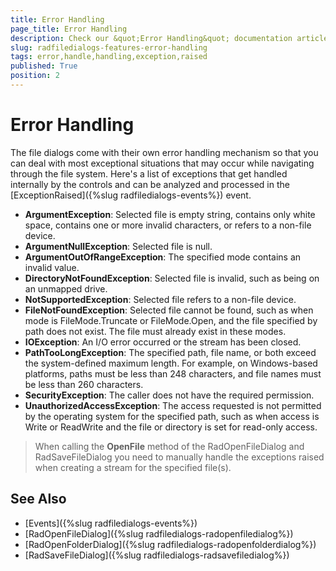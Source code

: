 ```yaml
---		
title: Error Handling		
page_title: Error Handling		
description: Check our &quot;Error Handling&quot; documentation article for the RadFileDialogs {{ site.framework_name }} control.
slug: radfiledialogs-features-error-handling		
tags: error,handle,handling,exception,raised		
published: True		
position: 2		
---
```

		
# Error Handling

The file dialogs come with their own error handling mechanism so that you can deal with most exceptional situations that may occur while navigating through the file system.
Here's a list of exceptions that get handled internally by the controls and can be analyzed and processed in the [ExceptionRaised]({%slug radfiledialogs-events%}) event.

* **ArgumentException**: Selected file is empty string, contains only white space, contains one or more invalid characters, or refers to a non-file device.
* **ArgumentNullException**: Selected file is null.
* **ArgumentOutOfRangeException**: The specified mode contains an invalid value.
* **DirectoryNotFoundException**: Selected file is invalid, such as being on an unmapped drive.
* **NotSupportedException**: Selected file refers to a non-file device.
* **FileNotFoundException**: Selected file cannot be found, such as when mode is FileMode.Truncate or FileMode.Open, and the file specified by path does not exist. The file must already exist in these modes.
* **IOException**: An I/O error occurred or the stream has been closed.
* **PathTooLongException**: The specified path, file name, or both exceed the system-defined maximum length. For example, on Windows-based platforms, paths must be less than 248 characters, and file names must be less than 260 characters.
* **SecurityException**: The caller does not have the required permission.
* **UnauthorizedAccessException**: The access requested is not permitted by the operating system for the specified path, such as when access is Write or ReadWrite and the file or directory is set for read-only access.

> When calling the **OpenFile** method of the RadOpenFileDialog and RadSaveFileDialog you need to manually handle the exceptions raised when creating a stream for the specified file(s).

## See Also

* [Events]({%slug radfiledialogs-events%})
* [RadOpenFileDialog]({%slug radfiledialogs-radopenfiledialog%})
* [RadOpenFolderDialog]({%slug radfiledialogs-radopenfolderdialog%})
* [RadSaveFileDialog]({%slug radfiledialogs-radsavefiledialog%})
